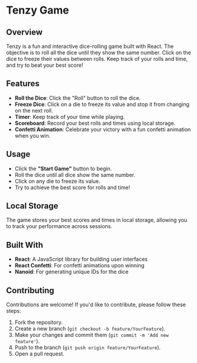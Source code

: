 # Tenzy Game

## Overview

Tenzy is a fun and interactive dice-rolling game built with React. The objective is to roll all the dice until they show the same number. Click on the dice to freeze their values between rolls. Keep track of your rolls and time, and try to beat your best score!


## Features

- **Roll the Dice**: Click the "Roll" button to roll the dice.
- **Freeze Dice**: Click on a die to freeze its value and stop it from changing on the next roll.
- **Timer**: Keep track of your time while playing.
- **Scoreboard**: Record your best rolls and times using local storage.
- **Confetti Animation**: Celebrate your victory with a fun confetti animation when you win.


## Usage

- Click the **"Start Game"** button to begin.
- Roll the dice until all dice show the same number.
- Click on any die to freeze its value.
- Try to achieve the best score for rolls and time!

## Local Storage

The game stores your best scores and times in local storage, allowing you to track your performance across sessions.

## Built With

- **React**: A JavaScript library for building user interfaces
- **React Confetti**: For confetti animations upon winning
- **Nanoid**: For generating unique IDs for the dice

## Contributing

Contributions are welcome! If you'd like to contribute, please follow these steps:

1. Fork the repository.
2. Create a new branch (`git checkout -b feature/YourFeature`).
3. Make your changes and commit them (`git commit -m 'Add new feature'`).
4. Push to the branch (`git push origin feature/YourFeature`).
5. Open a pull request.


